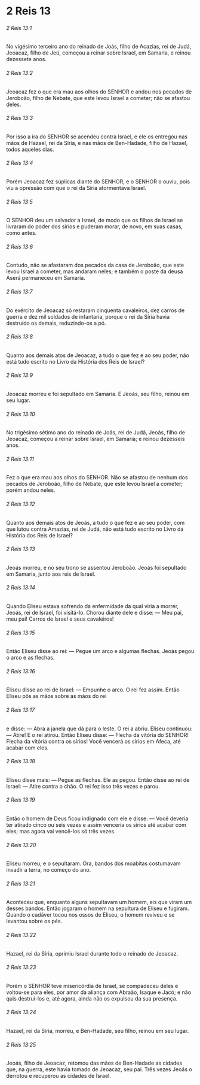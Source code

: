 # 2 Reis 13

###### 2 Reis 13:1

No vigésimo terceiro ano do reinado de Joás, filho de Acazias, rei de Judá, Jeoacaz, filho de Jeú, começou a reinar sobre Israel, em Samaria, e reinou dezessete anos.

###### 2 Reis 13:2

Jeoacaz fez o que era mau aos olhos do SENHOR e andou nos pecados de Jeroboão, filho de Nebate, que este levou Israel a cometer; não se afastou deles.

###### 2 Reis 13:3

Por isso a ira do SENHOR se acendeu contra Israel, e ele os entregou nas mãos de Hazael, rei da Síria, e nas mãos de Ben-Hadade, filho de Hazael, todos aqueles dias.

###### 2 Reis 13:4

Porém Jeoacaz fez súplicas diante do SENHOR, e o SENHOR o ouviu, pois viu a opressão com que o rei da Síria atormentava Israel.

###### 2 Reis 13:5

O SENHOR deu um salvador a Israel, de modo que os filhos de Israel se livraram do poder dos sírios e puderam morar, de novo, em suas casas, como antes.

###### 2 Reis 13:6

Contudo, não se afastaram dos pecados da casa de Jeroboão, que este levou Israel a cometer, mas andaram neles; e também o poste da deusa Aserá permaneceu em Samaria.

###### 2 Reis 13:7

Do exército de Jeoacaz só restaram cinquenta cavaleiros, dez carros de guerra e dez mil soldados de infantaria, porque o rei da Síria havia destruído os demais, reduzindo-os a pó.

###### 2 Reis 13:8

Quanto aos demais atos de Jeoacaz, a tudo o que fez e ao seu poder, não está tudo escrito no Livro da História dos Reis de Israel?

###### 2 Reis 13:9

Jeoacaz morreu e foi sepultado em Samaria. E Jeoás, seu filho, reinou em seu lugar.

###### 2 Reis 13:10

No trigésimo sétimo ano do reinado de Joás, rei de Judá, Jeoás, filho de Jeoacaz, começou a reinar sobre Israel, em Samaria; e reinou dezesseis anos.

###### 2 Reis 13:11

Fez o que era mau aos olhos do SENHOR. Não se afastou de nenhum dos pecados de Jeroboão, filho de Nebate, que este levou Israel a cometer; porém andou neles.

###### 2 Reis 13:12

Quanto aos demais atos de Jeoás, a tudo o que fez e ao seu poder, com que lutou contra Amazias, rei de Judá, não está tudo escrito no Livro da História dos Reis de Israel?

###### 2 Reis 13:13

Jeoás morreu, e no seu trono se assentou Jeroboão. Jeoás foi sepultado em Samaria, junto aos reis de Israel.

###### 2 Reis 13:14

Quando Eliseu estava sofrendo da enfermidade da qual viria a morrer, Jeoás, rei de Israel, foi visitá-lo. Chorou diante dele e disse: — Meu pai, meu pai! Carros de Israel e seus cavaleiros!

###### 2 Reis 13:15

Então Eliseu disse ao rei: — Pegue um arco e algumas flechas. Jeoás pegou o arco e as flechas.

###### 2 Reis 13:16

Eliseu disse ao rei de Israel: — Empunhe o arco. O rei fez assim. Então Eliseu pôs as mãos sobre as mãos do rei

###### 2 Reis 13:17

e disse: — Abra a janela que dá para o leste. O rei a abriu. Eliseu continuou: — Atire! E o rei atirou. Então Eliseu disse: — Flecha da vitória do SENHOR! Flecha da vitória contra os sírios! Você vencerá os sírios em Afeca, até acabar com eles.

###### 2 Reis 13:18

Eliseu disse mais: — Pegue as flechas. Ele as pegou. Então disse ao rei de Israel: — Atire contra o chão. O rei fez isso três vezes e parou.

###### 2 Reis 13:19

Então o homem de Deus ficou indignado com ele e disse: — Você deveria ter atirado cinco ou seis vezes e assim venceria os sírios até acabar com eles; mas agora vai vencê-los só três vezes.

###### 2 Reis 13:20

Eliseu morreu, e o sepultaram. Ora, bandos dos moabitas costumavam invadir a terra, no começo do ano.

###### 2 Reis 13:21

Aconteceu que, enquanto alguns sepultavam um homem, eis que viram um desses bandos. Então jogaram o homem na sepultura de Eliseu e fugiram. Quando o cadáver tocou nos ossos de Eliseu, o homem reviveu e se levantou sobre os pés.

###### 2 Reis 13:22

Hazael, rei da Síria, oprimiu Israel durante todo o reinado de Jeoacaz.

###### 2 Reis 13:23

Porém o SENHOR teve misericórdia de Israel, se compadeceu deles e voltou-se para eles, por amor da aliança com Abraão, Isaque e Jacó; e não quis destruí-los e, até agora, ainda não os expulsou da sua presença.

###### 2 Reis 13:24

Hazael, rei da Síria, morreu, e Ben-Hadade, seu filho, reinou em seu lugar.

###### 2 Reis 13:25

Jeoás, filho de Jeoacaz, retomou das mãos de Ben-Hadade as cidades que, na guerra, este havia tomado de Jeoacaz, seu pai. Três vezes Jeoás o derrotou e recuperou as cidades de Israel.


